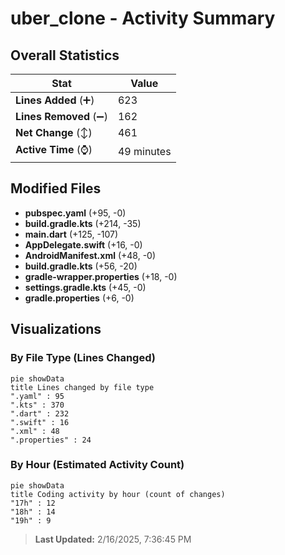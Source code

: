 # uber_clone - Activity Summary 

## Overall Statistics

| Stat                   | Value                                                             |
| ---------------------- | ----------------------------------------------------------------- |
| **Lines Added** (➕)   | 623                                          |
| **Lines Removed** (➖) | 162                                        |
| **Net Change** (↕)    | 461                |
| **Active Time** (⌚)   | 49 minutes |


## Modified Files
- **pubspec.yaml** (+95, -0)
- **build.gradle.kts** (+214, -35)
- **main.dart** (+125, -107)
- **AppDelegate.swift** (+16, -0)
- **AndroidManifest.xml** (+48, -0)
- **build.gradle.kts** (+56, -20)
- **gradle-wrapper.properties** (+18, -0)
- **settings.gradle.kts** (+45, -0)
- **gradle.properties** (+6, -0)

## Visualizations

### By File Type (Lines Changed)

```mermaid
pie showData
title Lines changed by file type
".yaml" : 95
".kts" : 370
".dart" : 232
".swift" : 16
".xml" : 48
".properties" : 24
```

### By Hour (Estimated Activity Count)

```mermaid
pie showData
title Coding activity by hour (count of changes)
"17h" : 12
"18h" : 14
"19h" : 9
```


> **Last Updated:** 2/16/2025, 7:36:45 PM